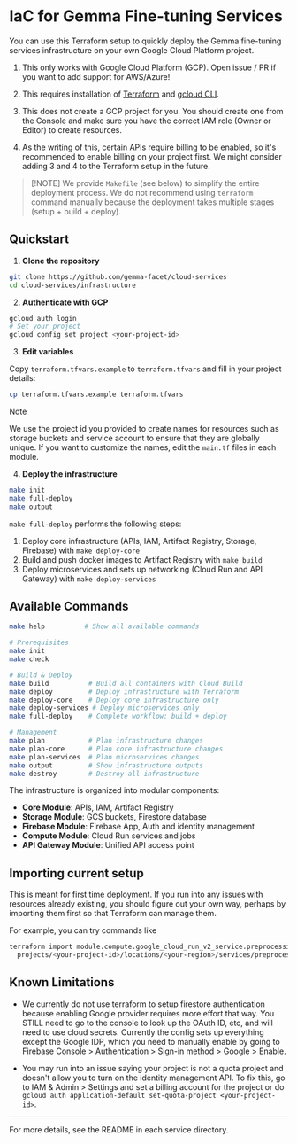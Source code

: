 # IaC for Gemma Fine-tuning Services

You can use this Terraform setup to quickly deploy the Gemma fine-tuning services infrastructure on your own Google Cloud Platform project.

1. This only works with Google Cloud Platform (GCP). Open issue / PR if you want to add support for AWS/Azure!

2. This requires installation of [Terraform](https://www.terraform.io/downloads.html) and [gcloud CLI](https://cloud.google.com/sdk/docs/install).

3. This does not create a GCP project for you. You should create one from the Console and make sure you have the correct IAM role (Owner or Editor) to create resources.

4. As the writing of this, certain APIs require billing to be enabled, so it's recommended to enable billing on your project first. We might consider adding 3 and 4 to the Terraform setup in the future.

> [!NOTE] We provide `Makefile` (see below) to simplify the entire deployment process. We do not recommend using `terraform` command manually because the deployment takes multiple stages (setup + build + deploy).

## Quickstart

1. **Clone the repository**

```bash
git clone https://github.com/gemma-facet/cloud-services
cd cloud-services/infrastructure
```

2. **Authenticate with GCP**

```bash
gcloud auth login
# Set your project
gcloud config set project <your-project-id>
```

3. **Edit variables**

Copy `terraform.tfvars.example` to `terraform.tfvars` and fill in your project details:

```bash
cp terraform.tfvars.example terraform.tfvars
```

> [!NOTE]
> We use the project id you provided to create names for resources such as storage buckets and service account to ensure that they are globally unique. If you want to customize the names, edit the `main.tf` files in each module.

4. **Deploy the infrastructure**

```bash
make init
make full-deploy
make output
```

`make full-deploy` performs the following steps:

1. Deploy core infrastructure (APIs, IAM, Artifact Registry, Storage, Firebase) with `make deploy-core`
2. Build and push docker images to Artifact Registry with `make build`
3. Deploy microservices and sets up networking (Cloud Run and API Gateway) with `make deploy-services`

## Available Commands

```bash
make help          # Show all available commands

# Prerequisites
make init
make check

# Build & Deploy
make build          # Build all containers with Cloud Build
make deploy         # Deploy infrastructure with Terraform
make deploy-core    # Deploy core infrastructure only
make deploy-services # Deploy microservices only
make full-deploy    # Complete workflow: build + deploy

# Management
make plan           # Plan infrastructure changes
make plan-core      # Plan core infrastructure changes
make plan-services  # Plan microservices changes
make output         # Show infrastructure outputs
make destroy        # Destroy all infrastructure
```

The infrastructure is organized into modular components:

- **Core Module**: APIs, IAM, Artifact Registry
- **Storage Module**: GCS buckets, Firestore database
- **Firebase Module**: Firebase App, Auth and identity management
- **Compute Module**: Cloud Run services and jobs
- **API Gateway Module**: Unified API access point

## Importing current setup

This is meant for first time deployment. If you run into any issues with resources already existing, you should figure out your own way, perhaps by importing them first so that Terraform can manage them.

For example, you can try commands like

```bash
terraform import module.compute.google_cloud_run_v2_service.preprocessing_service \
  projects/<your-project-id>/locations/<your-region>/services/preprocessing-service
```

## Known Limitations

- We currently do not use terraform to setup firestore authentication because enabling Google provider requires more effort that way. You STILL need to go to the console to look up the OAuth ID, etc, and will need to use cloud secrets. Currently the config sets up everything except the Google IDP, which you need to manually enable by going to Firebase Console > Authentication > Sign-in method > Google > Enable.

- You may run into an issue saying your project is not a quota project and doesn't allow you to turn on the identity management API. To fix this, go to IAM & Admin > Settings and set a billing account for the project or do `gcloud auth application-default set-quota-project <your-project-id>`.

---

For more details, see the README in each service directory.
